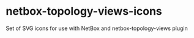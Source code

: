 # netbox-topology-views-icons
Set of SVG icons for use with NetBox and netbox-topology-views plugin
